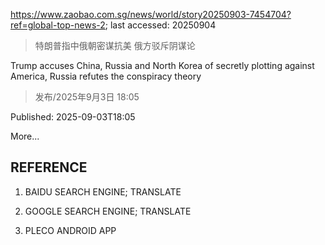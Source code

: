 https://www.zaobao.com.sg/news/world/story20250903-7454704?ref=global-top-news-2; last accessed: 20250904

> 特朗普指中俄朝密谋抗美 俄方驳斥阴谋论

Trump accuses China, Russia and North Korea of secretly plotting against America, Russia refutes the conspiracy theory

> 发布/2025年9月3日 18:05

Published: 2025-09-03T18:05

More...

## REFERENCE

1) BAIDU SEARCH ENGINE; TRANSLATE

2) GOOGLE SEARCH ENGINE; TRANSLATE

3) PLECO ANDROID APP